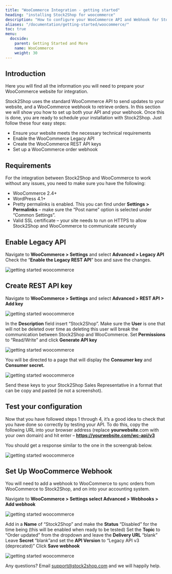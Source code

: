 ```yaml
---
title: "WooCommerce Integration - getting started"
heading: "installing Stock2Shop for woocommerce"
description: "How to configure your WooCommerce API and Webhook for Stock2Shop to sync product data and orders. Step-by-step instructions explaining how to grant API access to Stock2Shop so that we can integrate WooCommerce for you."
aliases: "/documentation/getting-started/woocommerce/"
toc: true
menu:
  docside:
    parent: Getting Started and More
    name: WooCommerce
    weight: 30
---
```


## Introduction

Here you will find all the information you will need to prepare your WooCommerce website for integration.

Stock2Shop uses the standard WooCommerce API to send updates to your website, and a WooCommerce webhook to retrieve orders. In this section we will show you how to set up both your API and your webhook. Once this is done, you are ready to schedule your installation with Stock2Shop. Just follow these four easy steps:

*   Ensure your website meets the necessary technical requirements
*   Enable the WooCommerce Legacy API
*   Create the WooCommerce REST API keys
*   Set up a WooCommerce order webhook

## Requirements

For the integration between Stock2Shop and WooCommerce to work without any issues, you need to make sure you have the following:

*   WooCommerce 2.4+
*   WordPress 4.1+
*   Pretty permalinks is enabled. This you can find under **Settings > Permalinks** – make sure the “Post name” option is selected under “Common Settings”.
*   Valid SSL certificate – your site needs to run on HTTPS to allow Stock2Shop and WooCommerce to communicate securely

## Enable Legacy API

Navigate to **WooCommerce > Settings** and select **Advanced > Legacy API** Check the “**Enable the Legacy REST API**” box and save the changes.

![getting started woocommerce](/uploads/getting-started-woocommerce-1.png)  

## Create REST API key

Navigate to **WooCommerce > Settings** and select **Advanced > REST API > Add key**  

![getting started woocommerce](/uploads/getting-started-woocommerce-2.png)

In the **Description** field insert “Stock2Shop”. Make sure the **User** is one that will not be deleted over time as deleting this user will break the communication between Stock2Shop and WooCommerce. Set **Permissions** to “Read/Write” and click **Generate API key**

![getting started woocommerce](/uploads/getting-started-woocommerce-3.png)

You will be directed to a page that will display the **Consumer key** and **Consumer secret.**

![getting started woocommerce](/uploads/getting-started-woocommerce-4.png)

Send these keys to your Stock2Shop Sales Representative in a format that can be copy and pasted (ie not a screenshot).

## Test your configuration

Now that you have followed steps 1 through 4, it’s a good idea to check that you have done so correctly by testing your API. To do this, copy the following URL into your browser address (replace **yourwebsite**.com with your own domain) and hit enter – **https://yourwebsite.com/wc-api/v3**

You should get a response similar to the one in the screengrab below.

![getting started woocommerce](/uploads/getting-started-woocommerce-5.png)  

## Set Up WooCommerce Webhook

You will need to add a webhook to WooCommerce to sync orders from WooCommerce to Stock2Shop, and on into your accounting system.

Navigate to **WooCommerce > Settings select Advanced > Webhooks > Add webhook**

![getting started woocommerce](/uploads/getting-started-woocommerce-6.png)

Add in a **Name** of “Stock2Shop” and make the **Status** “Disabled” for the time being (this will be enabled when ready to be tested) Set the **Topic** to “Order updated” from the dropdown and leave the **Delivery URL** “blank” Leave **Secret** “blank”and set the **API Version** to “Legacy API v3 (deprecated)” Click **Save webhook**

![getting started woocommerce](/uploads/getting-started-woocommerce-7.png)
  
Any questions? Email [support@stock2shop.com](mailto:support@stock2shop.com) and we will happily help.
